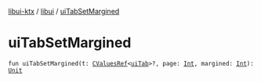 [libui-ktx](../index.md) / [libui](index.md) / [uiTabSetMargined](./ui-tab-set-margined.md)

# uiTabSetMargined

`fun uiTabSetMargined(t: `[`CValuesRef`](../kotlinx.cinterop/-c-values-ref/index.md)`<`[`uiTab`](ui-tab.md)`>?, page: `[`Int`](https://kotlinlang.org/api/latest/jvm/stdlib/kotlin/-int/index.html)`, margined: `[`Int`](https://kotlinlang.org/api/latest/jvm/stdlib/kotlin/-int/index.html)`): `[`Unit`](https://kotlinlang.org/api/latest/jvm/stdlib/kotlin/-unit/index.html)